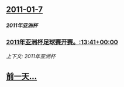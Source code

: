 ## [2011-01-7](/news/2011/01/7/index.md)

##### 2011年亚洲杯
### [2011年亚洲杯足球赛开赛。:13:41+00:00](/news/2011/01/7/2011年亚洲杯足球赛开赛-13-41-00-00.md)
_上下文: 2011年亚洲杯_

## [前一天...](/news/2011/01/6/index.md)

